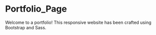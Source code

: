 # Portfolio_Page
Welcome to a portfolio! This responsive website has been crafted using Bootstrap and Sass.
